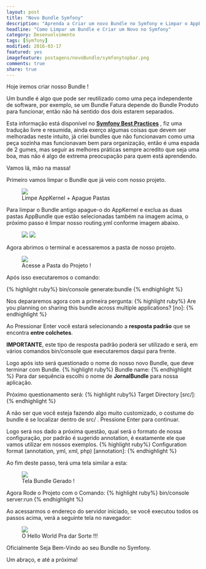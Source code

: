 ```yaml
---
layout: post
title: "Novo Bundle Symfony"
description: "Aprenda a Criar um novo Bundle no Symfony e Limpar o AppBundle()"
headline: "Como Limpar um Bundle e Criar um Novo no Symfony"
category: Desenvolvimento
tags: [Symfony]
modified: 2016-03-17
featured: yes
imagefeature: postagens/novoBundle/symfonytopbar.png
comments: true
share: true
---
```


Hoje iremos criar nosso Bundle !

Um bundle é algo que pode ser reutilizado como uma peça independente de software, por exemplo, se um Bundle Fatura depende do Bundle Produto para funcionar, então não há sentido dos dois estarem separados.

Esta informação está disponível no **[Symfony Best Practices](http://symfony.com/doc/current/best_practices/creating-the-project.html)** , fiz uma tradução livre e resumida, ainda exerço algumas coisas que devem ser melhoradas neste intuito, já criei bundles que não funcionavam como uma peça sozinha mas funcionavam bem para organização, então é uma espada de 2 gumes, mas seguir as melhores práticas sempre acredito que seja uma boa, mas não é algo de extrema preocupação para quem está aprendendo.

Vamos lá, mão na massa!

Primeiro vamos limpar o Bundle que já veio com nosso projeto.

<figure>
	<img src="{{ site.url }}/images/postagens/novoBundle/limparPastasAppKernel.png">
	<figcaption><a data-toggle="tooltip" title="Limpando a estrutura.">Limpe AppKernel + Apague Pastas</a></figcaption>
</figure>

Para limpar o Bundle antigo apague-o do AppKernel e exclua as duas pastas AppBundle que estão selecionadas também na imagem acima, o próximo passo é limpar nosso routing.yml conforme imagem abaixo.

<figure class="half">
	<a href="{{ site.url }}/images/novoBundle/routingSujo.png"><img src="{{ site.url }}/images/novoBundle/routingSujo.png"></a>
	<a href="{{ site.url }}/images/novoBundle/routingLimpo.png"><img src="{{ site.url }}/images/novoBundle/routingLimpo.png"></a>
</figure>

Agora abrimos o terminal e acessaremos a pasta de nosso projeto.

<figure>
	<img src="{{ site.url }}/images/postagens/novoBundle/pastaProjeto.png">
	<figcaption><a data-toggle="tooltip" title="CD BLOG">Acesse a Pasta do Projeto !</a></figcaption>
</figure>

Após isso executaremos o comando:

{% highlight ruby%}
bin/console generate:bundle
{% endhighlight %}

Nos depararemos agora com a primeira pergunta:
{% highlight ruby%}
Are you planning on sharing this bundle across multiple applications? [no]:
{% endhighlight %}

Ao Pressionar Enter você estará selecionando a **resposta padrão** que se encontra **entre colchetes**.

**IMPORTANTE**, este tipo de resposta padrão poderá ser utilizado e será, em vários comandos bin/console que executaremos daqui para frente.

Logo após isto será questionado o nome do nosso novo Bundle, que deve terminar com Bundle.
{% highlight ruby%}
Bundle name:
{% endhighlight %}
Para dar sequência escolhi o nome de **JornalBundle** para nossa aplicação.

Próximo questionamento será:
{% highlight ruby%}
Target Directory [src/]:
{% endhighlight %}

A não ser que você esteja fazendo algo muito customizado, o costume do bundle é se localizar dentro de src/ .
Pressione Enter para continuar.

Logo será nos dado a próxima questão, qual será o formato de nossa configuração, por padrão é sugerido annotation, é exatamente ele que vamos utilizar em nossos exemplos.
{% highlight ruby%}
Configuration format (annotation, yml, xml, php) [annotation]:
{% endhighlight %}

Ao fim deste passo, terá uma tela similar a esta:
<figure>
	<img src="{{ site.url }}/images/postagens/novoBundle/generateBundle.png">
	<figcaption><a data-toggle="tooltip" title="Bundle Gerado!">Tela Bundle Gerado !</a></figcaption>
</figure>

Agora Rode o Projeto com o Comando:
{% highlight ruby%}
bin/console server:run
{% endhighlight %}

Ao acessarmos o endereço do servidor iniciado, se você executou todos os passos acima, verá a seguinte tela no navegador:

<figure>
	<img src="{{ site.url }}/images/postagens/novoBundle/navegadorHelloWorld.png">
	<figcaption><a data-toggle="tooltip" title="Hello World !">O Hello World Pra dar Sorte !!!</a></figcaption>
</figure>

Oficialmente Seja Bem-Vindo ao seu Bundle no Symfony.

Um abraço, e até a próxima!
